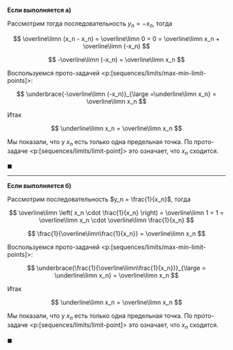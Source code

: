 **Если выполняется а)**

Рассмотрим тогда последовательность $y_n = -x_n$, тогда

$$ \overline\limn (x_n - x_n) = \overline\limn 0 = 0 = \overline\limn x_n + \overline\limn (-x_n) $$

$$ -\overline\limn (-x_n) = \overline\limn x_n $$

Воспользуемся прото-задачей <p:[sequences/limits/max-min-limit-points]>:

$$ \underbrace{-\overline\limn (-x_n)}_{\large =\underline\limn x_n} = \overline\limn x_n $$

Итак

$$ \underline\limn x_n = \overline\limn x_n $$

Мы показали, что у $x_n$ есть только одна предельная точка. По прото-задаче <p:[sequences/limits/limit-point]> это означает, что $x_n$ сходится.

$\blacksquare$

---

**Если выполняется б)**

Рассмотрим последовательность $y_n = \frac{1}{x_n}$, тогда

$$ \overline\limn \left( x_n \cdot \frac{1}{x_n} \right) = \overline\limn 1 = 1 = \overline\limn x_n \cdot \overline\limn \frac{1}{x_n} $$

$$ \frac{1}{\overline\limn\frac{1}{x_n}} = \overline\limn x_n $$

Воспользуемся прото-задачей <p:[sequences/limits/max-min-limit-points]>:

$$ \underbrace{\frac{1}{\overline\limn\frac{1}{x_n}}}_{\large = \underline\limn x_n} = \overline\limn x_n $$

Итак

$$ \underline\limn x_n = \overline\limn x_n $$

Мы показали, что у $x_n$ есть только одна предельная точка. По прото-задаче <p:[sequences/limits/limit-point]> это означает, что $x_n$ сходится.

$\blacksquare$